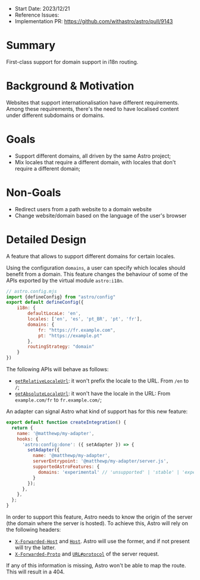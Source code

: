 - Start Date: 2023/12/21
- Reference Issues:
- Implementation PR: https://github.com/withastro/astro/pull/9143


# Summary

First-class support for domain support in i18n routing.


# Background & Motivation

Websites that support internationalisation have different requirements. Among these requirements, there's the need to 
have localised content under different subdomains or domains. 

# Goals

- Support different domains, all driven by the same Astro project;
- Mix locales that require a different domain, with locales that don't require a different domain;

# Non-Goals

- Redirect users from a path website to a domain website 
- Change website/domain based on the language of the user's browser  


# Detailed Design


A feature that allows to support different domains for certain locales.

Using the configuration `domains`, a user can specify which locales should benefit from a domain. This feature changes the behaviour of some of the APIs exported by the virtual module `astro:i18n`.

```js
// astro.config.mjs
import {defineConfig} from "astro/config"
export default defineConfig({
    i18n: {
        defaultLocaLe: 'en',
        locales: ['en', 'es', 'pt_BR', 'pt', 'fr'],
        domains: {
            fr: "https://fr.example.com",
            pt: "https://example.pt"
        },
        routingStrategy: "domain"
    }
})
```

The following APIs will behave as follows:
- [`getRelativeLocaleUrl`](#getrelativelocaleurllocale-string-string): it won't prefix the locale to the URL. From `/en` to `/`;
- [`getAbsoluteLocaleUrl`](#getabsolutelocaleurllocale-string-string): it won't have the locale in the URL: From `example.com/fr` to `fr.example.com/`;

An adapter can signal Astro what kind of support has for this new feature:

```js
export default function createIntegration() {
  return {
    name: '@matthewp/my-adapter',
    hooks: {
      'astro:config:done': ({ setAdapter }) => {
        setAdapter({
          name: '@matthewp/my-adapter',
          serverEntrypoint: '@matthewp/my-adapter/server.js',
          supportedAstroFeatures: {
            domains: 'experimental' // 'unsupported' | 'stable' | 'experimental' | 'deprecated'
          }
        });
      },
    },
  };
}
```

In order to support this feature, Astro needs to know the origin of the server (the domain where the server is hosted). To achieve this, Astro will rely on the following headers:
- [`X-Forwarded-Host`](https://developer.mozilla.org/en-US/docs/Web/HTTP/Headers/X-Forwarded-Host) and [`Host`](https://developer.mozilla.org/en-US/docs/Web/HTTP/Headers/Host). Astro will use the former, and if not present will try the latter.
- [`X-Forwarded-Proto`](https://developer.mozilla.org/en-US/docs/Web/HTTP/Headers/X-Forwarded-Proto) and [`URL#protocol`](https://developer.mozilla.org/en-US/docs/Web/API/URL/protocol) of the server request.

If any of this information is missing, Astro won't be able to map the route. This will result in a 404.
